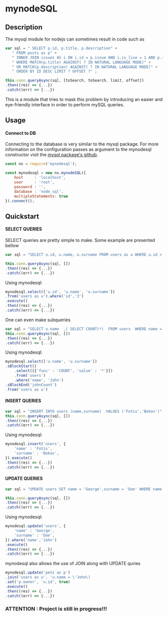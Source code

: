 # mynodeSQL


Description
-------
The mysql module for nodejs can sometimes result in code such as 
```javascript
var sql = " SELECT p.id, p.title, p.description" + 
   " FROM posts as p" +
   " INNER JOIN issues AS i ON i.id = p.issue AND i.is_live = 1 AND p.is_live = 1" +
   " WHERE MATCH(p.title) AGAINST( ? IN NATURAL LANGUAGE MODE)" +
   " OR MATCH(p.description) AGAINST( ? IN NATURAL LANGUAGE MODE)" + 
   " ORDER BY ID DESC LIMIT ? OFFSET ?" ;

this.conn.queryAsync(sql, [toSearch, toSearch, limit, offset])
.then((res) => {...})
.catch((err) => {...})
```
This is a module that tries to mask this problem by introducing an easier and eye-friendly interface
in order to perform mySQL queries.

Usage
----------

#### Connect to DB
Connecting to the database is very similar to the mysql package. For more information on the
configuration passes as argument to the mynodesql constructor visit the [mysql package's github](https://github.com/mysqljs/mysql).
```javascript
const ns = require('mynodesql');

const mynodesql = new ns.mynodeSQL({
	host     : 'localhost',
	user     : 'root',
	password : '',
	database : 'node_sql',
	multipleStatements: true 
}).connect();
```	


Quickstart
----------------

#### SELECT QUERIES
SELECT queries are pretty simple to make. Some example are presented bellow 

```javascript
var sql = "SELECT u.id, u.name, u.surname FROM users as u WHERE u.id > 3";

this.conn.queryAsync(sql, [])
.then((res) => {...})
.catch((err) => {...})
```
Using mynodesql:
```javascript
mynodesql.select(['u.id', 'u.name', 'u.surname'])
.from('users as u').where('id','3')
.execute()
.then((res) => {...})
.catch((err) => {...})
```	

One can even make subqueries 
```javascript
var sql = "SELECT u.name  ,( SELECT COUNT(*)  FROM users  WHERE name = 'John' ) AS johnCount  FROM users as u ";
this.conn.queryAsync(sql, [])
.then((res) => {...})
.catch((err) => {...})
```
Using mynodesql:
```javascript			
mynodesql.select(['u.name', 'u.surname'])
.sBlockStart()
	.select([{'func' : 'COUNT', 'value' : '*'}])
	.from('users')
	.where('name', 'John')
.sBlockEnd('johnCount')
.from('users as u')
```

#### INSERT QUERIES
```javascript
var sql = "INSERT INTO users (name,surname)  VALUES ('Fotis','Bokos')";
this.conn.queryAsync(sql, [])
.then((res) => {...})
.catch((err) => {...})
```
Using mynodesql:
```javascript
mynodesql.insert('users', {
	'name' : 'Fotis', 
	'surname' : 'Bokos', 
}).execute()
.then((res) => {...})
.catch((err) => {...})
```	

#### UPDATE QUERIES
```javascript
var sql = "UPDATE users SET name = 'George',surname = 'Doe' WHERE name = 'John'";

this.conn.queryAsync(sql, [])
.then((res) => {...})
.catch((err) => {...})
```
Using mynodesql:
```javascript
mynodesql.update('users', {
	'name' : 'George', 
	'surname' : 'Doe', 
}).where('name','John')
.execute()
.then((res) => {...})
.catch((err) => {...})
```	

mynodesql also allows the use of JOIN along with UPDATE quries 
```javascript			
mynodesql.update('pets as p')
.join('users as u', 'u.name = \'John\)
.set('p.owner', 'u.id', true)
.execute()
.then((res) => {...})
.catch((err) => {...})
```


### ATTENTION : Project is still in progress!!! 


